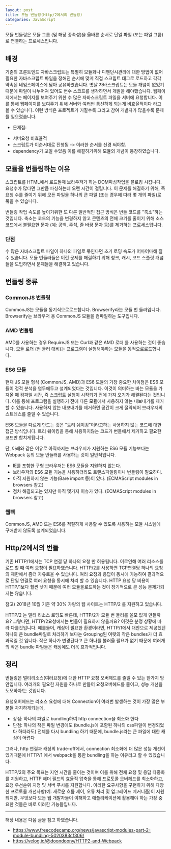 ```yaml
---
layout: post
title: 모듈 번들링(Http/2에서의 번들링)
categories: JavaScript
---
```


모듈 번들링은 모듈 그룹 (및 해당 종속성)을 올바른 순서로 단일 파일 (또는 파일 그룹)로 연결하는 프로세스입니다.

## 배경

기존의 프론트엔드 자바스크립트는 특별히 모듈화나 디펜던시관리에 대한 방법이 없어 필요한 자바스크립트 파일을 정해진 순서에 맞게 직접 스크립트 태그로 로드하고 각각 약속된 네임스페이스에 담아 공유하였습니다. 옛날 자바스크립트는 모듈 개념이 없었기 때문에 파일이 나누어져 있어도 변수 스코프를 생각하면서 개발을 해야했습니다. 웹페이지에서는 페이지를 보여주기 위한 수 많은 자바스크립트 파일을 서버에 요청합니다. 이를 통해 웹페이지를 보여주기 위해 서버와 여러번 통신하게 되는게 비효율적이다 라고 볼 수 있습니다. 이런 방식은 프로젝트가 커질수록 그리고 참여 개발자가 많을수록 문제를 일으켰습니다.

- 문제점:

* 서버요청 비효율적
* 스크립트가 이순서대로 진행됨 -> 이러한 순서를 신경 써야함.
* dependency가 꼬일 수있음
  이를 해결하기위해 모듈의 개념이 등장하였습니다.

## 모듈을 번들링하는 이유

스크립트를 HTML에서 로드될때 브라우저가 하는 DOM파싱작업을 블로킹 시킵니다. 요청수가 많다면 그만큼 파싱하는데 오랜 시간이 걸립니다. 이 문제를 해결하기 위해, 즉 요청 수를 줄이기 위해 모든 파일을 하나의 큰 파일 (또는 경우에 따라 몇 개의 파일)로 묶을 수 있습니다.

번들링 작업 속도를 높이기위한 또 다른 일반적인 접근 방식은 번들 코드를 "축소"하는 것입니다. 축소는 코드의 기능을 변경하지 않고 콘텐츠의 전체 크기를 줄이기 위해 소스 코드에서 불필요한 문자 (예: 공백, 주석, 줄 바꿈 문자 등)를 제거하는 프로세스입니다.

### 단점

수 많은 자바스크립트 파일이 하나의 파일로 묶인다면 초기 로딩 속도가 어마어마해 질 수 있습니다. 모듈 번들러들은 이런 문제를 해결하기 위해 청크, 캐시, 코드 스플릿 개념들을 도입하면서 문제들을 해결하고 있습니다.

## 번들링 종류

### CommonJS 번들링

CommonJS는 모듈을 동기식으로로드합니다. Browserify라는 모듈 번 들러입니다. Browserify는 브라우저 용 CommonJS 모듈을 컴파일하는 도구입니다.

### AMD 번들링

AMD를 사용하는 경우 RequireJS 또는 Curl과 같은 AMD 로더 를 사용하는 것이 좋습니다. 모듈 로더 (번 들러 대비)는 프로그램이 실행해야하는 모듈을 동적으로로드합니다.

### ES6 모듈

현재 JS 모듈 형식 (CommonJS, AMD)과 ES6 모듈의 가장 중요한 차이점은 ES6 모듈이 정적 분석을 염두에두고 설계되었다는 것입니다. 이것이 의미하는 바는 모듈을 가져올 때 컴파일 시간, 즉 스크립트 실행이 시작되기 전에 가져 오기가 해결된다는 것입니다. 이를 통해 프로그램을 실행하기 전에 다른 모듈에서 사용하지 않는 내보내기를 제거 할 수 있습니다. 사용하지 않는 내보내기를 제거하면 공간이 크게 절약되어 브라우저의 스트레스를 줄일 수 있습니다.

ES6 모듈을 다르게 만드는 것은 "트리 쉐이킹"이라고하는 사용하지 않는 코드에 대한 접근 방식입니다. 트리 쉐이킹을 통해 사용하지않는 코드가 번들에서 제거하고 필요한 코드만 합치게됩니다.

단, 아래와 같은 이유로 아직까지는 브라우저가 지원하는 ES6 모듈 기능보다는 Webpack 등의 모듈 번들러를 사용하는 것이 일반적입니다.

- IE를 포함한 구형 브라우저는 ES6 모듈을 지원하지 않는다.
- 브라우저의 ES6 모듈 기능을 사용하더라도 트랜스파일링이나 번들링이 필요하다.
- 아직 지원하지 않는 기능(Bare import 등)이 있다. (ECMAScript modules in browsers 참고)
- 점차 해결되고는 있지만 아직 몇가지 이슈가 있다. (ECMAScript modules in browsers 참고)

### 웹팩

CommonJS, AMD 또는 ES6를 적절하게 사용할 수 있도록 사용하는 모듈 시스템에 구애받지 않도록 설계되었습니다.

## Http/2에서의 번들

기존 HTTP/1에서는 TCP 연결 당 하나의 요청 만 허용됩니다. 이로인해 여러 리소스를로드 할 때 여러 요청이 필요하였습니다. HTTP/2를 사용하면 TCP연결당 하나의 요청의 제한에서 좀더 자유로울 수 있습니다. 여러 요청과 응답이 동시에 가능하여 결과적으로 단일 연결로 여러 요청을 동시에 처리 할 수 ​​있습니다. HTTP 요청 당 비용이 HTTP/1보다 훨씬 낮기 때문에 여러 모듈을로드하는 것이 장기적으로 큰 성능 문제가되지는 않습니다.

참고) 2018년 10월 기준 약 30% 가량의 웹 사이트는 HTTP/2 를 지원하고 있습니다.

HTTP/2 는 멀티 리소스 로딩도 빠른데, HTTP/2가 모듈 번 들러를 쓸모 없게 만들까요? 그렇다면, HTTP/2요청에서는 번들이 필요하지 않을까요?
이것은 분명 상황에 따라 다를것입니다. 예를들어, 캐싱이 필요한 환경이라면, HTTP/1에서 대안으로 제공했던 하나의 큰 bundle파일로 처리하기 보다는 Grouping된 여럿의 작은 bundles가 더 효과적일 것 입니다. 작은 하나가 변경된다고 큰 하나를 불러올 필요가 없기 때문에 여러개의 작은 bundle 파일들은 캐싱에도 더욱 효과적입니다.

## 정리

번들링은 멀티리소스(여러요청)에 대한 HTTP 요청 오버헤드를 줄일 수 있는 한가지 방안입니다. 여러개의 필요한 자원을 하나로 만들어 요청오버헤드를 줄이고, 성능 개선을 도모하자!는 것입니다.

요청오버헤드는 리소스 요청에 대해 Connection이 여러번 발생하는 것이 가장 많은 부분들 차지하게되는데,

- 장점: 하나의 파일로 bundling하여 http connection을 최소화 한다
- 단점: 하나의 작은 파일 변경에도 (bundle.js에 포함된 하나의 css파일이 변경되었다 하더라도)
  전체를 다시 bundling 하기 때문에, bundle.js라는 큰 파일에 대한 캐싱이 어렵다

그러나, http 연결과 캐싱의 trade-off에서, connection 최소화에 더 많은 성능 개선이 있기때문에
HTTP/1 에서 webpack을 통한 bundling을 하는 이유라고 할 수 있겠습니다.

HTTP/2의 주요 목표는 지연 시간을 줄이는 것이며 이를 위해 전체 요청 및 응답 다중화를 지원하고, HTTP 헤더 필드의 효율적 압축을 통해 프로토콜 오버헤드를 최소화하고, 요청 우선순위 지정 및 서버 푸시를 지원합니다. 이러한 요구사항을 구현하기 위해 다양한 프로토콜 개선사항(예: 새로운 흐름 제어, 오류 처리 및 업그레이드 메커니즘)이 지원되지만, 무엇보다 모든 웹 개발자들이 이해하고 애플리케이션에 활용해야 하는 가장 중요한 것들은 바로 이러한 기능들입니다.

---

해당 내용은 다음 글을 참고 하였습니다.

- https://www.freecodecamp.org/news/javascript-modules-part-2-module-bundling-5020383cf306/
- https://velog.io/@doondoony/HTTP2-and-Webpack
